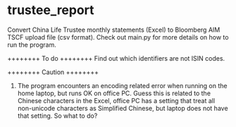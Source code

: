 # trustee_report
Convert China Life Trustee monthly statements (Excel) to Bloomberg AIM TSCF upload file (csv format). Check out main.py for more details on how to run the program.



++++++++
To do
++++++++
Find out which identifiers are not ISIN codes.


++++++++
Caution
++++++++

1. The program encounters an encoding related error when running on the home laptop, but runs OK on office PC. Guess this is related to the Chinese characters in the Excel, office PC has a setting that treat all non-unicode characters as Simplified Chinese, but laptop does not have that setting. So what to do?





